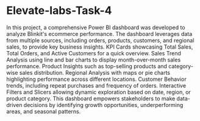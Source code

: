 # Elevate-labs-Task-4
In this project, a comprehensive Power BI dashboard was developed to analyze Blinkit's ecommerce performance. The dashboard leverages data from multiple sources, including orders, products, customers, and regional sales, to provide key business insights.
KPI Cards showcasing Total Sales, Total Orders, and Active Customers for a quick overview.
Sales Trend Analysis using line and bar charts to display month-over-month sales performance.
Product Insights such as top-selling products and category-wise sales distribution.
Regional Analysis with maps or pie charts highlighting performance across different locations.
Customer Behavior trends, including repeat purchases and frequency of orders.
Interactive Filters and Slicers allowing dynamic exploration based on date, region, or product category.
This dashboard empowers stakeholders to make data-driven decisions by identifying growth opportunities, underperforming areas, and seasonal patterns.

